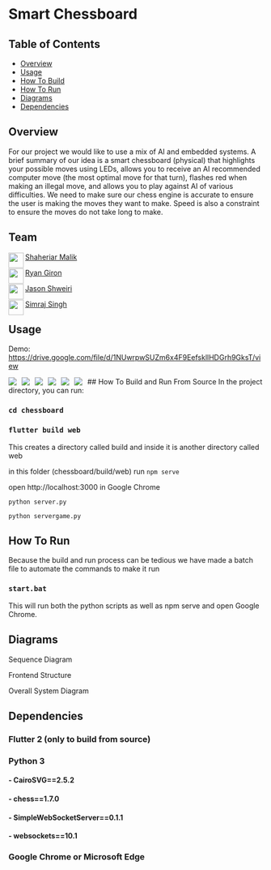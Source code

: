 # Smart Chessboard

## Table of Contents
- [Overview](#overview)
- [Usage](#usage)
- [How To Build](#how-to-build-and-run-from-source)
- [How To Run](#how-to-run)
- [Diagrams](#diagrams)
- [Dependencies](#dependencies)

## Overview
For our project we would like to use a mix of AI and embedded systems. A brief summary of our idea is a smart chessboard (physical) that highlights your possible moves using LEDs, allows you to receive an AI recommended computer move (the most optimal move for that turn), flashes red when making an illegal move, and allows you to play against AI of various difficulties. We need to make sure our chess engine is accurate to ensure the user is making the moves they want to make. Speed is also a constraint to ensure the moves do not take long to make.

## Team
<a href="https://github.com/shaheriar" target="_blank"><img src="https://avatars.githubusercontent.com/u/49822364?v=4" align="left" height="30px">Shaheriar Malik</a>

<a href="https://github.com/rgiron1" target="_blank"><img src="https://avatars.githubusercontent.com/u/36999776?v=4" align="left" height="30px">Ryan Giron</a>

<a href="https://github.com/JShweiri" target="_blank"><img src="https://avatars.githubusercontent.com/u/31330210?v=4" align="left" height="30px">Jason Shweiri</a>

<a href="https://github.com/simrajsingh" target="_blank"><img src="https://avatars.githubusercontent.com/u/25336991?v=4" align="left" height="30px">Simraj Singh</a>



## Usage
Demo: https://drive.google.com/file/d/1NUwrpwSUZm6x4F9EefskllHDGrh9GksT/view

<Screenshot of application>
<img src="https://i.imgur.com/TZHJjqC.png"
     style="float: left; margin-right: 10px;" />
     <img src="https://i.imgur.com/MeYpJ8G.png"
     style="float: left; margin-right: 10px;" />
     <img src="https://i.imgur.com/gdqlrtn.png"
     style="float: left; margin-right: 10px;" />
     <img src="https://i.imgur.com/xZqYGsR.png"
     style="float: left; margin-right: 10px;" />
     <img src="https://i.imgur.com/eX58mde.png"
     style="float: left; margin-right: 10px;" />
       <img src="https://i.imgur.com/MK9v85P.png"
     style="float: left; margin-right: 10px;" />
## How To Build and Run From Source
In the project directory, you can run:

### `cd chessboard`
  
### `flutter build web`
  
This creates a directory called build and inside it is another directory called web

in this folder (chessboard/build/web) run `npm serve`
  
open http://localhost:3000 in Google Chrome 
  
`python server.py`
  
`python servergame.py`

## How To Run
Because the build and run process can be tedious we have made a batch file to automate the commands to make it run

### `start.bat`

This will run both the python scripts as well as npm serve and open Google Chrome.<br />

## Diagrams

Sequence Diagram

Frontend Structure


Overall System Diagram

## Dependencies
### Flutter 2 (only to build from source) <br>
### Python 3 <br>
#### - CairoSVG==2.5.2 <br>
#### - chess==1.7.0 <br>
#### - SimpleWebSocketServer==0.1.1 <br>
#### - websockets==10.1 <br>
### Google Chrome or Microsoft Edge <br>

